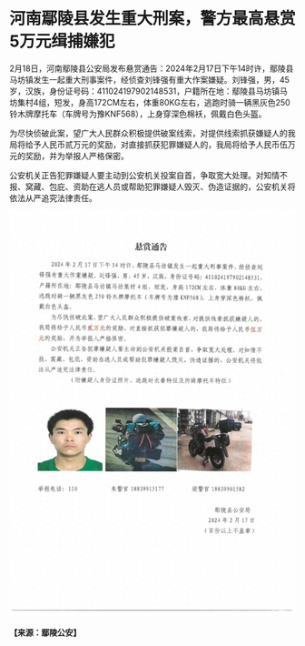 # 河南鄢陵县发生重大刑案，警方最高悬赏5万元缉捕嫌犯

2月18日，河南鄢陵县公安局发布悬赏通告：2024年2月17日下午14时许，鄢陵县马坊镇发生一起重大刑事案件，经侦查刘锋强有重大作案嫌疑。刘锋强，男，45岁，汉族，身份证号码：411024197902148531，户籍所在地：鄢陵县马坊镇马坊集村4组，短发，身高172CM左右，体重80KG左右，逃跑时骑一辆黑灰色250铃木牌摩托车（车牌号为豫KNF568），上身穿深色棉袄，佩戴白色头盔。

为尽快侦破此案，望广大人民群众积极提供破案线索，对提供线索抓获嫌疑人的我局将给予人民币贰万元的奖励，对直接抓获犯罪嫌疑人的，我局将给予人民币伍万元的奖励，并为举报人严格保密。

公安机关正告犯罪嫌疑人要主动到公安机关投案自首，争取宽大处理。对知情不报、窝藏、包庇、资助在逃人员或帮助犯罪嫌疑人毁灭、伪造证据的，公安机关将依法从严追究法律责任。

![f37f39bab38733b6b497b7ce86a5c416.jpg](https://raw.githubusercontent.com/qqhsx/qqnews_image/main/2024/02/18/河南鄢陵县发生重大刑案，警方最高悬赏5万元缉捕嫌犯/f37f39bab38733b6b497b7ce86a5c416.jpg)

**【来源：鄢陵公安】**

